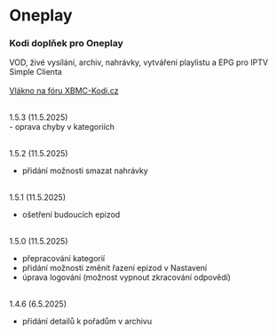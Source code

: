 <h1>Oneplay</h1>
<p>
<h3>Kodi doplňek pro Oneplay</h3>
<p>
VOD, živé vysílání, archiv, nahrávky, vytváření playlistu a EPG pro IPTV Simple Clienta<br><br>
<a href="https://www.xbmc-kodi.cz/prispevek-oneplay">Vlákno na fóru XBMC-Kodi.cz</a><br><br>
</p>
<p>
1.5.3 (11.5.2025)<br>
- oprava chyby v kategoriích<br><br>

1.5.2 (11.5.2025)<br>
- přidání možnosti smazat nahrávky<br><br>

1.5.1 (11.5.2025)<br>
- ošetření budoucích epizod<br><br>

1.5.0 (11.5.2025)<br>
- přepracování kategorií<br>
- přidání možnosti změnit řazení epizod v Nastavení<br>
- úprava logování (možnost vypnout zkracování odpovědí)<br><br>

1.4.6 (6.5.2025)<br>
- přidání detailů k pořadům v archivu<br><br>
</p>
